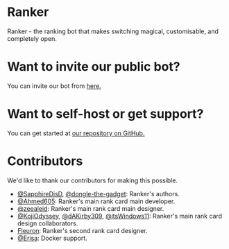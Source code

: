# Ranker
Ranker - the ranking bot that makes switching magical, customisable, and completely open.

# Want to invite our public bot?
You can invite our bot from [here.](https://discord.com/api/oauth2/authorize?client_id=900792023206989854&permissions=268445697&scope=bot%20applications.commands)

# Want to self-host or get support?
You can get started at [our repository on GitHub.](https://github.com/Ranker-Team/Ranker)

# Contributors
We'd like to thank our contributors for making this possible.
- [@SapphireDisD](https://github.com/SapphireDisD), [@dongle-the-gadget](https://github.com/dongle-the-gadget): Ranker's authors.
- [@Ahmed605](https://github.com/Ahmed605): Ranker's main rank card main developer.
- [@zeealeid](https://github.com/zeealeid): Ranker's main rank card main designer.
- [@KojiOdyssey](https://github.com/KojiOdyssey), [@dAKirby309](https://github.com/dAKirby309), [@itsWindows11](https://github.com/itsWindows11): Ranker's main rank card design collaborators.
- [Fleuron](https://discord.com/users/188482204601548800): Ranker's second rank card designer.
- [@Erisa](https://github.com/Erisa): Docker support.
